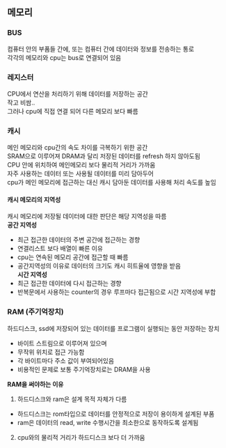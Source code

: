 ## 메모리

### BUS
컴퓨터 안의 부품들 간에, 또는 컴퓨터 간에 데이터와 정보를 전송하는 통로   
각각의 메모리와 cpu는 bus로 연결되어 있음   
   
### 레지스터
CPU에서 연산을 처리하기 위해 데이터를 저장하는 공간   
작고 비쌈..   
그러나 cpu에 직접 연결 되어 다른 메모리 보다 빠름   
   
### 캐시   
메인 메모리와 cpu간의 속도 차이를 극복하기 위한 공간   
SRAM으로 이루어져 DRAM과 달리 저장된 데이터를 refresh 하지 않아도됨   
CPU 안에 위치하여 메인메모리 보다 물리적 거리가 가까움   
자주 사용하는 데이터 또는 사용될 데이터를 미리 담아두어   
cpu가 메인 메모리에 접근하는 대신 캐시 담아둔 데이터를 사용해 처리 속도를 높임   

#### 캐시 메모리의 지역성
캐시 메모리에 저장될 데이터에 대한 판단은 해당 지역성을 따름   
**공간 지역성**   
 - 최근 접근한 데이터의 주변 공간에 접근하는 경향   
 - 연결리스트 보다 배열이 빠른 이유   
 - cpu는 연속된 메모리 공간에 접근할 때 빠름   
 - 공간지역성의 이유로 데이터의 크기도 캐시 히트율에 영향을 받음   
**시간 지역성**   
 - 최근 접근한 데이터에 다시 접근하는 경향   
 - 반복문에서 사용하는 counter의 경우 루프마다 접근됨으로 시간 지역성에 부합   
   
### RAM (주기억장치)
하드디스크, ssd에 저장되어 있는 데이터를 프로그램이 실행되는 동안 저장하는 장치   
 - 바이트 스트림으로 이루어져 있으며   
 - 무작위 위치로 접근 가능함   
 - 각 바이트마다 주소 값이 부여되어있음   
 - 비용적인 문제로 보통 주기억장치로는 DRAM을 사용   
   
**RAM을 써야하는 이유**
1. 하드디스크와 ram은 설계 목적 자체가 다름   
 - 하드디스크는 rom타입으로 데이터를 안정적으로 저장이 용이하게 설계된 부품   
 - ram은 데이터의 read, write 수행시간을 최소한으로 동작하도록 설계됨   
2. cpu와의 물리적 거리가 하드디스크 보다 더 가까움   